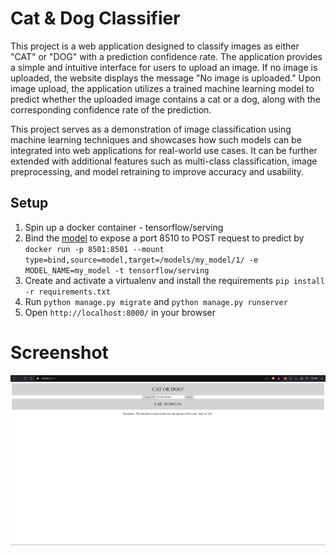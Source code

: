 # Cat & Dog Classifier

This project is a web application designed to classify images as either "CAT" or "DOG" with a prediction confidence rate. The application provides a simple and intuitive interface for users to upload an image. If no image is uploaded, the website displays the message "No image is uploaded." Upon image upload, the application utilizes a trained machine learning model to predict whether the uploaded image contains a cat or a dog, along with the corresponding confidence rate of the prediction.

This project serves as a demonstration of image classification using machine learning techniques and showcases how such models can be integrated into web applications for real-world use cases. It can be further extended with additional features such as multi-class classification, image preprocessing, and model retraining to improve accuracy and usability.

## Setup

1. Spin up a docker container - tensorflow/serving
2. Bind the [model](cat_dog_classify_model) to expose a port 8510 to POST request to predict by `docker run -p 8501:8501 --mount type=bind,source=model,target=/models/my_model/1/ -e MODEL_NAME=my_model -t tensorflow/serving`
3. Create and activate a virtualenv and install the requirements `pip install -r requirements.txt`
4. Run `python manage.py migrate` and `python manage.py runserver`
5. Open `http://localhost:8000/` in your browser

# Screenshot
![alt text](screenshots/image.png)